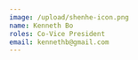 ```yaml
---
image: /upload/shenhe-icon.png
name: Kenneth Bo
roles: Co-Vice President
email: kennethb@gmail.com
---
```

